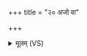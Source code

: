 +++
title = "२० अजो वा"

+++
<details><summary>मूलम् (VS)</summary>

अ॒जो वा इ॒दम॑ग्ने॒ व्य᳡क्रमत॒ तस्योर॑ इ॒यम॑भव॒द्द्यौः पृ॒ष्ठम्।  
अ॒न्तरि॑क्षं॒ मध्यं॒ दिशः॑ पा॒र्श्वे स॑मु॒द्रौ कु॒क्षी ॥
</details>